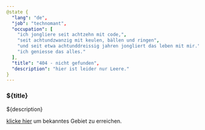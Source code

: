 ```yaml
---
@state {
  "lang": "de",
  "job": "technomant",
  "occupation": [
    "ich jongliere seit achtzehn mit code,",
    "seit achtundzwanzig mit keulen, bällen und ringen",
    "und seit etwa achtunddreissig jahren jongliert das leben mit mir.",
    "ich geniesse das alles."
  ],
  "title": "404 - nicht gefunden",
  "description": "hier ist leider nur Leere."
}
---
```


### ${title}

${description}

[klicke hier](/) um bekanntes Gebiet zu erreichen.
